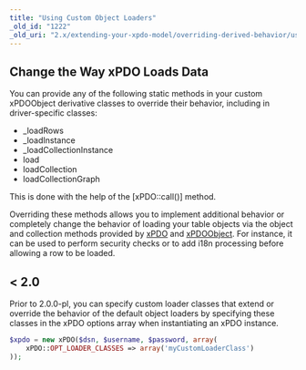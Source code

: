```yaml
---
title: "Using Custom Object Loaders"
_old_id: "1222"
_old_uri: "2.x/extending-your-xpdo-model/overriding-derived-behavior/using-custom-object-loaders"
---
```


## Change the Way xPDO Loads Data

You can provide any of the following static methods in your custom xPDOObject derivative classes to override their behavior, including in driver-specific classes:

- \_loadRows
- \_loadInstance
- \_loadCollectionInstance
- load
- loadCollection
- loadCollectionGraph

This is done with the help of the \[xPDO::call()\] method.

Overriding these methods allows you to implement additional behavior or completely change the behavior of loading your table objects via the object and collection methods provided by [xPDO](extending-modx/xpdo "xPDO") and [xPDOObject](extending-modx/xpdo/class-reference/xpdoobject "xPDOObject"). For instance, it can be used to perform security checks or to add i18n processing before allowing a row to be loaded.

## < 2.0

Prior to 2.0.0-pl, you can specify custom loader classes that extend or override the behavior of the default object loaders by specifying these classes in the xPDO options array when instantiating an xPDO instance.

``` php
$xpdo = new xPDO($dsn, $username, $password, array(
    xPDO::OPT_LOADER_CLASSES => array('myCustomLoaderClass')
));
```
